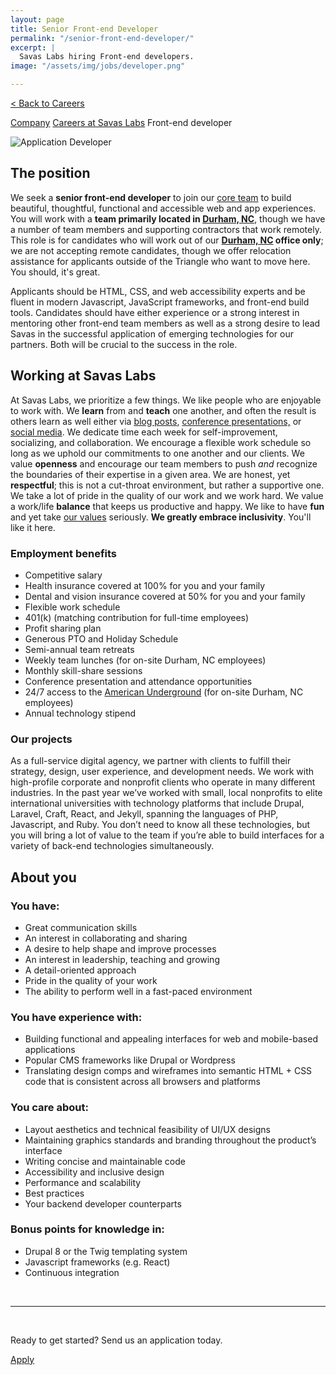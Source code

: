 ```yaml
---
layout: page
title: Senior Front-end Developer
permalink: "/senior-front-end-developer/"
excerpt: |
  Savas Labs hiring Front-end developers.
image: "/assets/img/jobs/developer.png"

---
```


<p class="breadcrumbs hide-for-medium hide-for-large">
    <a href="/careers">< Back to Careers</a>
</p>
<p class="breadcrumbs hide-for-small">
    <a href="/company">Company</a><i class="fa fa-caret-right"></i>
    <a href="/careers">Careers at Savas Labs</a><i class="fa fa-caret-right"></i>
    Front-end developer
</p>

<div class="icon--job">
    <img src="/assets/img/jobs/developer.svg" alt="Application Developer">
</div>

## The position

We seek a **senior front-end developer** to join our [core team](/company/#team) to build beautiful, thoughtful, functional and accessible web and app experiences. You will work with a **team primarily located in [Durham, NC](/durham)**, though we have a number of team members and supporting contractors that work remotely. This role is for candidates who will work out of our **[Durham, NC](/durham) office only**; we are not accepting remote candidates, though we offer relocation assistance for applicants outside of the Triangle who want to move here. You should, it's great.

Applicants should be HTML, CSS, and web accessibility experts and be fluent in modern Javascript, JavaScript frameworks, and front-end build tools. Candidates should have either experience or a strong interest in mentoring  other front-end team members as well as a strong desire to lead Savas in the successful application of emerging technologies for our partners. Both will be crucial to the success in the role.

## Working at Savas Labs

At Savas Labs, we prioritize a few things. We like people who are enjoyable to work with. We **learn** from and **teach** one another, and often the result is others learn as well either via [blog posts](/blog),
 [conference presentations,](/results/open-source/#presentations) or [social media](https://twitter.com/savaslabs). We dedicate time each week for self-improvement, socializing, and collaboration. We encourage a flexible work schedule so long as we uphold our commitments to one another and our clients. We value **openness** and encourage our team members to push _and_ recognize the boundaries of their expertise in a given area. We are honest, yet **respectful**; this is not a cut-throat environment, but rather a supportive one. We take a lot of pride in the quality of our work and we work hard. We value a work/life **balance** that keeps us productive and happy. We like to have **fun** and yet take [our values](/company/mission-and-values/) seriously. **We greatly embrace inclusivity**. You'll like it here.

### Employment benefits

+ Competitive salary
+ Health insurance covered at 100% for you and your family
+ Dental and vision insurance covered at 50% for you and your family
+ Flexible work schedule
+ 401(k) (matching contribution for full-time employees)
+ Profit sharing plan
+ Generous PTO and Holiday Schedule
+ Semi-annual team retreats
+ Weekly team lunches (for on-site Durham, NC employees)
+ Monthly skill-share sessions
+ Conference presentation and attendance opportunities
+ 24/7 access to the [American Underground](http://americanunderground.com/) (for on-site Durham, NC employees)
+ Annual technology stipend

### Our projects

As a full-service digital agency, we partner with clients to fulfill their strategy, design, user experience, and development needs. We work with high-profile corporate and nonprofit clients who operate in many different industries. In the past year we’ve worked with small, local nonprofits to elite international universities with technology platforms that include Drupal, Laravel, Craft, React, and Jekyll, spanning the languages of PHP, Javascript, and Ruby. You don’t need to know all these technologies, but you will bring a lot of value to the team if you’re able to build interfaces for a variety of back-end technologies simultaneously.

## About you

### You have:

+ Great communication skills
+ An interest in collaborating and sharing
+ A desire to help shape and improve processes
+ An interest in leadership, teaching and growing
+ A detail-oriented approach
+ Pride in the quality of your work
+ The ability to perform well in a fast-paced environment

### You have experience with:

+ Building functional and appealing interfaces for web and mobile-based applications
+ Popular CMS frameworks like Drupal or Wordpress
+ Translating design comps and wireframes into semantic HTML + CSS code that is consistent across all browsers and platforms

### You care about:

+ Layout aesthetics and technical feasibility of UI/UX designs
+ Maintaining graphics standards and branding throughout the product’s interface
+ Writing concise and maintainable code
+ Accessibility and inclusive design
+ Performance and scalability
+ Best practices
+ Your backend developer counterparts

### Bonus points for knowledge in:

+ Drupal 8 or the Twig templating system
+ Javascript frameworks (e.g. React)
+ Continuous integration

<br>

---

<br>

Ready to get started? Send us an application today.

<a href="https://savas-labs.breezy.hr/p/9975e417a26a-front-end-developer/apply" class="button--arrow--orange">Apply</a>